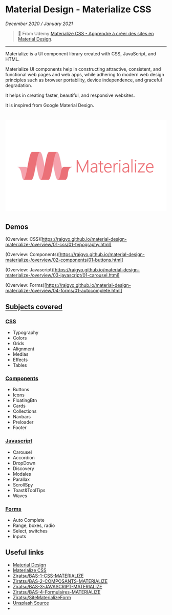 # Material Design - Materialize CSS

*December 2020 / January 2021*

> 🔨  From Udemy [Materialize CSS - Apprendre à créer des sites en Material Design](https://www.udemy.com/course/materialize-css/).

* * *

Materialize is a UI component library created with CSS, JavaScript, and HTML.

Materialize UI components help in constructing attractive, consistent, and functional web pages and web apps, while adhering to modern web design principles such as browser portability, device independence, and graceful degradation.

It helps in creating faster, beautiful, and responsive websites.

It is inspired from Google Material Design.

<h1 align="center">
    <img src="_readme-img/materialize-logo.png">
</h1>

## Demos

(Overview: CSS)[https://raigyo.github.io/material-design-materialize-/overview/01-css/01-typography.html]

(Overview: Components)[https://raigyo.github.io/material-design-materialize-/overview/02-components/01-buttons.html]

(Overview: Javascript)[https://raigyo.github.io/material-design-materialize-/overview/03-javascript/01-carousel.html]

(Overview: Forms)[https://raigyo.github.io/material-design-materialize-/overview/04-forms/01-autocomplete.html]

## [Subjects covered](./overview)

### [CSS](./overview/01-css)

- Typography
- Colors
- Grids
- Alignment
- Medias
- Effects
- Tables

### [Components](./overview/02-components)

- Buttons
- Icons
- FloatingBtn
- Cards
- Collections
- Navbars
- Preloader
- Footer

### [Javascript](./overview/03-javascript)

- Carousel
- Accordion
- DropDown
- Discovery
- Modales
- Parallax
- ScrollSpy
- Toast&ToolTips
- Waves

### [Forms](./overview/04-forms)

- Auto Complete
- Range, boxes, radio
- Select, switches
- Inputs

## Useful links

- [Material Design](https://material.io/design)
- [Materialize CSS](https://materializecss.com/)
- [Ziratsu/BAS-1-CSS-MATERIALIZE](https://github.com/Ziratsu/BAS-1-CSS-MATERIALIZE)
- [Ziratsu/BAS-2-COMPOSANTS-MATERIALIZE](https://github.com/Ziratsu/BAS-2-COMPOSANTS-MATERIALIZE)
- [Ziratsu/BAS-3-JAVASCRIPT-MATERIALIZE](https://github.com/Ziratsu/BAS-3-JAVASCRIPT-MATERIALIZE)
- [Ziratsu/BAS-4-Formulaires-MATERIALIZE](https://github.com/Ziratsu/BAS-4-Formulaires-MATERIALIZE)
- [Ziratsu/SiteMaterializeForm](https://github.com/Ziratsu/SiteMaterializeForm)
- [Unsplash Source](https://source.unsplash.com/)
- []()